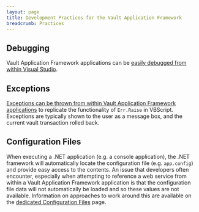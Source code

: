 ```yaml
---
layout: page
title: Development Practices for the Vault Application Framework
breadcrumb: Practices
---
```


## Debugging

Vault Application Framework applications can be [easily debugged from within Visual Studio](Debugging).

## Exceptions

[Exceptions can be thrown from within Vault Application Framework applications](Exceptions) to replicate the functionality of `Err.Raise` in VBScript.  Exceptions are typically shown to the user as a message box, and the current vault transaction rolled back.

## Configuration Files

When executing a .NET application (e.g. a console application), the .NET framework will automatically locate the configuration file (e.g. `app.config`) and provide easy access to the contents.  An issue that developers often encounter, especially when attempting to reference a web service from within a Vault Application Framework application is that the configuration file data will not automatically be loaded and so these values are not available.  Information on approaches to work around this are available on the [dedicated Configuration Files](DotNet-Configuration-Files) page.
